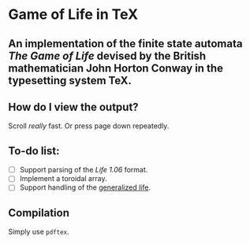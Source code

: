 # Game of Life in TeX
An implementation of the finite state automata *The Game of Life* devised by the British mathematician John Horton Conway in the typesetting system TeX.
------

## How do I view the output?
Scroll *really* fast. Or press page down repeatedly.

## To-do list:
- [ ] Support parsing of the *Life 1.06* format.
- [ ] Implement a toroidal array.
- [ ] Support handling of the [generalized life](https://en.wikipedia.org/wiki/Life-like_cellular_automaton#Notation_for_rules).

## Compilation
Simply use `pdftex`.
